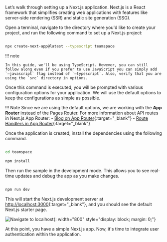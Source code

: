 
Let’s walk through setting up a Next.js application. Next.js is a React framework that simplifies creating web applications with features like server-side rendering (SSR) and static site generation (SSG). 

Open a terminal, navigate to the directory where you'd like to create your project, and run the following command to set up a Next.js project:

```bash

npx create-next-app@latest --typescript teamspace

```

!!! note

    In this guide, we'll be using TypeScript. However, you can still follow along even if you prefer to use JavaScript you can simply add `–javascript` flag instead of `–typescript`. Also, verify that you are using the `src` directory in options.

Once this command is executed, you will be prompted with various configuration options for your application. We will use the default options to keep the configurations as simple as possible.

!!! Note
    Since we are using the default options, we are working with the **App Router** instead of the Pages Router.
    For more information about API routes in Next.js App Router:
    - [Blog on App Router](https://nextjs.org/blog/next-13-4#nextjs-app-router){:target="_blank"}
    - [Route Handlers in App Router](https://nextjs.org/docs/app/building-your-application/routing/route-handlers){:target="_blank"}

Once the application is created, install the dependencies using the following command.

```bash

cd teamspace

npm install
```

Then run the sample in the development mode. This allows you to see real-time updates and debug the app as you make changes.

```bash

npm run dev

```

This will start the Next.js development server at [http://localhost:3000](http://localhost:3000){:target="_blank"}, and you should see the default Next.js starter page.

![Navigate to localhost]({{base_path}}/assets/img/complete-guides/nextjs-b2b/image10.png){: width="800" style="display: block; margin: 0;"}

At this point, you have a simple Next.js app. Now, it's time to integrate user authentication within the application.
